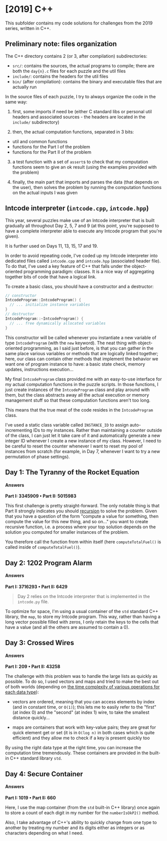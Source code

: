 # [2019] C++

This subfolder contains my code solutions for challenges from the 2019 series, written in C++.

## Preliminary note: files organization
The C++ directory contains 2 (or 3, after compilation) subdirectories:

- ``src/``: contains the sources, the actual programs to compile; there are both the ``day{n}.c`` files for each puzzle and the util files
- ``include/``: contains the headers for the util files
- ``bin/`` (after compilation): contains the binary and executable files that are actually run

In the source files of each puzzle, I try to always organize the code in the same way:

1. first, some imports if need be (either C standard libs or personal util headers and associated sources - the headers are located in the ``include/`` subdirectory)

2. then, the actual computation functions, separated in 3 bits:
  - util and common functions
  - functions for the Part I of the problem
  - functions for the Part II of the problem
  
3. a test function with a set of ``assert``s to check that my computation functions seem to give an ok result (using the examples provided with the problem)

4. finally, the main part that imports and parses the data (that depends on the user), then  solves the problem by running the computation functions on the actual inputs I was given

## Intcode interpreter (``intcode.cpp``, ``intcode.hpp``)

This year, several puzzles make use of an Intcode interpreter that is built gradually all throughout Day 2, 5, 7 and 9 (at this point, you're supposed to have a complete interpreter able to execute any Intcode program that you're given).

It is further used on Days 11, 13, 15, 17 and 19.

In order to avoid repeating code, I've coded up my Intcode interpreter into dedicated files called ``intcode.cpp`` and ``intcode.hpp`` (associated header file). To do that, I've used a key feature of C++ that falls under the object-oriented programming paradigm: classes. It is a nice way of aggregating together bits of code that have a logical link.

To create a basic class, you should have a constructor and a destructor:

```c++
// constructor
IntcodeProgram::IntcodeProgram() {
  // ... initialize instance variables
}
// destructor
IntcodeProgram::~IntcodeProgram() {
  // ... free dynamically allocated variables
}
```

This constructor will be called whenever you instantiate a new variable of type ``IntcodeProgram`` (with the ``new`` keyword). The neat thing with object-oriented programming, as I said just before, is that you can gather in the same place various variables or methods that are logically linked together; here, our class can contain other methods that implement the behavior we want one of program instance to have: a basic state check, memory updates, instructions execution...

My final ``IntcodeProgram`` class provided me with an easy-to-use interface for my actual computation functions in the puzzle scripts. In those functions, I just create instances of the ``IntcodeProgram`` class and play around with them, but the class abstracts away all the actual execution or memory management stuff so that these computation functions aren't too long.

This means that the true meat of the code resides in the ``IntcodeProgram`` class.

I've used a static class variable called ``INSTANCE_ID`` to assign auto-incrementing IDs to my instances. Rather than maintaining a counter outside of the class, I can just let it take care of it and automatically generate a new integer ID whenever I create a new instance of my class. However, I need to be careful to reset the counter whenever I want to reset my pool of instances from scratch (for example, in Day 7, whenever I want to try a new permutation of phase settings).

## Day 1: The Tyranny of the Rocket Equation

#### Answers
**Part I: 3345909 • Part II: 5015983**

This first challenge is pretty straight-forward. The only notable thing is that Part II strongly indicates you should [recursion](https://en.wikipedia.org/wiki/Recursion_(computer_science)) to solve the problem. Given that you have a question of the form "compute a value for something, then compute the value for this new thing, and so on..." you want to create recursive function, i.e. a process where your top solution depends on the solution you computed for smaller instances of the problem.

You therefore call the function from within itself (here ``computeTotalFuel()`` is called inside of ``computeTotalFuel()``).

## Day 2: 1202 Program Alarm

#### Answers
**Part I: 3716293 • Part II: 6429**

> Day 2 relies on the Intcode interpreter that is implemented in the ``intcode.py`` file.

To optimize for space, I'm using a usual container of the ``std`` standard C++ library, the ``map``, to store my Intcode program. This way, rather than having a long vector possible filled with zeros, I only retain the keys to the cells that have a value (and all the others are assumed to contain a 0).

## Day 3: Crossed Wires

#### Answers
**Part I: 209 • Part II: 43258**

The challenge with this problem was to handle the large lists as quickly as possible. To do so, I used vectors and maps and tried to make the best out of both worlds (depending on [the time complexity of various operations for each data type](https://users.cs.northwestern.edu/~riesbeck/programming/c++/stl-summary.html)):

- vectors are ordered, meaning that you can access elements by index (and in constant time, or `O(1)`); this lets me to easily refer to the "first" (at index 0) and the "second" (at index 1) wire, to take the smallest distance quickly...

- maps are containers that work with key-value pairs; they are great for quick element get or set (it is in `O(log n)` in both cases which is quite efficient) and they allow me to check if a key is present quickly too

By using the right data type at the right time, you can increase the computation time tremendously. These containers are provided in the built-in C++ standard library ``std``.

## Day 4: Secure Container

#### Answers
**Part I: 1019 • Part II: 660**

Here, I use the map container (from the ``std`` built-in C++ library) once again to store a count of each digit in my number for the ``numberIsOkP2()`` method.

Also, I take advantage of C++'s ability to quickly change from one type to another by treating my number and its digits either as integers or as characters depending on what I need.

